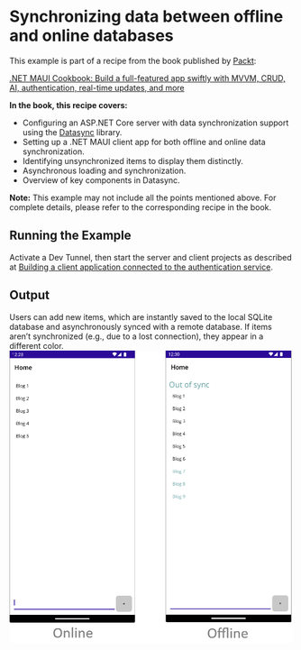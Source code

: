 # Synchronizing data between offline and online databases
This example is part of a recipe from the book published by [Packt](https://www.packtpub.com/en-us?utm_source=github):

[.NET MAUI Cookbook: Build a full-featured app swiftly with MVVM, CRUD, AI, authentication, real-time updates, and more](https://www.amazon.com/NET-MAUI-Cookbook-full-featured-authentication-ebook/dp/B0DHV34WQ5)

**In the book, this recipe covers:**
- Configuring an ASP.NET Core server with data synchronization support using the [Datasync](https://github.com/CommunityToolkit/Datasync) library.
- Setting up a .NET MAUI client app for both offline and online data synchronization.
- Identifying unsynchronized items to display them distinctly.
- Asynchronous loading and synchronization.
- Overview of key components in Datasync.

**Note:** This example may not include all the points mentioned above. For complete details, please refer to the corresponding recipe in the book.

## Running the Example

Activate a Dev Tunnel, then start the server and client projects as described at [Building a client application connected to the authentication service](/Chapter05/c5-AuthenticationServiceAndClient#running-the-example).

## Output
Users can add new items, which are instantly saved to the local SQLite database and asynchronously synced with a remote database. If items aren’t synchronized (e.g., due to a lost connection), they appear in a different color.
![Datasync app](/Images/Data%20Sync.png)
